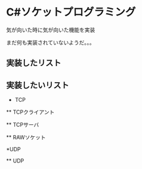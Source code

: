 # C#ソケットプログラミング
気が向いた時に気が向いた機能を実装

まだ何も実装されていないようだ。。。

## 実装したリスト

## 実装したいリスト
* TCP

** TCPクライアント

** TCPサーバ

** RAWソケット

*UDP

** UDP
